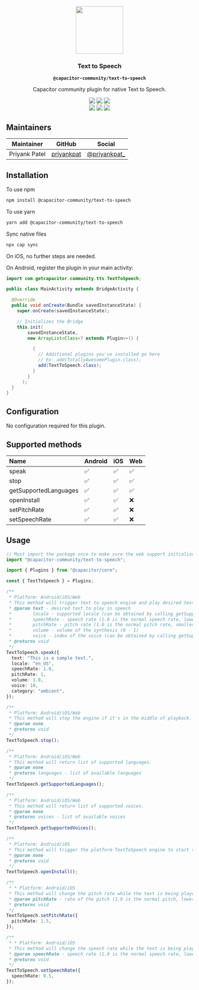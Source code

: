 <p align="center"><br><img src="https://user-images.githubusercontent.com/236501/85893648-1c92e880-b7a8-11ea-926d-95355b8175c7.png" width="128" height="128" /></p>
<h3 align="center">Text to Speech</h3>
<p align="center"><strong><code>@capacitor-community/text-to-speech</code></strong></p>
<p align="center">
  Capacitor community plugin for native Text to Speech.
</p>

<p align="center">
  <img src="https://img.shields.io/maintenance/yes/2020?style=flat-square" />
  <a href="https://github.com/capacitor-community/text-to-speech/actions?query=workflow%3A%22Test+and+Build+Plugin%22"><img src="https://img.shields.io/github/workflow/status/capacitor-community/text-to-speech/Test%20and%20Build%20Plugin?style=flat-square" /></a>
  <a href="https://www.npmjs.com/package/@capacitor-community/text-to-speech"><img src="https://img.shields.io/npm/l/@capacitor-community/text-to-speech?style=flat-square" /></a>
<br>
  <a href="https://www.npmjs.com/package/@capacitor-community/text-to-speech"><img src="https://img.shields.io/npm/dw/@capacitor-community/text-to-speech?style=flat-square" /></a>
  <a href="https://www.npmjs.com/package/@capacitor-community/text-to-speech"><img src="https://img.shields.io/npm/v/@capacitor-community/text-to-speech?style=flat-square" /></a>
<!-- ALL-CONTRIBUTORS-BADGE:START - Do not remove or modify this section -->
<a href="#contributors-"><img src="https://img.shields.io/badge/all%20contributors-1-orange?style=flat-square" /></a>
<!-- ALL-CONTRIBUTORS-BADGE:END -->
</p>

## Maintainers

| Maintainer    | GitHub                                      | Social                                           |
| ------------- | ------------------------------------------- | ------------------------------------------------ |
| Priyank Patel | [priyankpat](https://github.com/priyankpat) | [@priyankpat\_](https://twitter.com/priyankpat_) |

## Installation

To use npm

```bash
npm install @capacitor-community/text-to-speech
```

To use yarn

```bash
yarn add @capacitor-community/text-to-speech
```

Sync native files

```bash
npx cap sync
```

On iOS, no further steps are needed.

On Android, register the plugin in your main activity:

```java
import com.getcapacitor.community.tts.TextToSpeech;

public class MainActivity extends BridgeActivity {

  @Override
  public void onCreate(Bundle savedInstanceState) {
    super.onCreate(savedInstanceState);

    // Initializes the Bridge
    this.init(
        savedInstanceState,
        new ArrayList<Class<? extends Plugin>>() {

          {
            // Additional plugins you've installed go here
            // Ex: add(TotallyAwesomePlugin.class);
            add(TextToSpeech.class);
          }
        }
      );
  }
}
```

## Configuration

No configuration required for this plugin.

## Supported methods

| Name                  | Android | iOS | Web |
| :-------------------- | :------ | :-- | :-- |
| speak                 | ✅      | ✅  | ✅  |
| stop                  | ✅      | ✅  | ✅  |
| getSupportedLanguages | ✅      | ✅  | ✅  |
| openInstall           | ✅      | ✅  | ❌  |
| setPitchRate          | ✅      | ✅  | ❌  |
| setSpeechRate         | ✅      | ✅  | ❌  |

## Usage

```typescript
// Must import the package once to make sure the web support initializes
import "@capacitor-community/text-to-speech";

import { Plugins } from "@capacitor/core";

const { TextToSpeech } = Plugins;

/**
 * Platform: Android/iOS/Web
 * This method will trigger text to speech engine and play desired text.
 * @param text - desired text to play in speech
 *        locale - supported locale (can be obtained by calling getSupportedLanguages())
 *        speechRate - speech rate (1.0 is the normal speech rate, lower values slow down the speech, greater values accelerate it)
 *        pitchRate - pitch rate (1.0 is the normal pitch rate, smaller value lowers the tone and greater value increases it)
 *        volume - volume of the synthesis (0 - 1)
 *        voice - index of the voice (can be obtained by calling getSupportedVoices()) (Android/Web Only)
 * @returns void
 */
TextToSpeech.speak({
  text: "This is a sample text.",
  locale: "en_US",
  speechRate: 1.0,
  pitchRate: 1,
  volume: 1.0,
  voice: 10,
  category: "ambient",
});

/**
 * Platform: Android/iOS/Web
 * This method will stop the engine if it's in the middle of playback.
 * @param none
 * @returns void
 */
TextToSpeech.stop();

/**
 * Platform: Android/iOS/Web
 * This method will return list of supported languages.
 * @param none
 * @returns languages - list of available languages
 */
TextToSpeech.getSupportedLanguages();

/**
 * Platform: Android/iOS/Web
 * This method will return list of supported voices.
 * @param none
 * @returns voices - list of available voices
 */
TextToSpeech.getSupportedVoices();

/**
 * Platform: Android/iOS
 * This method will trigger the platform TextToSpeech engine to start the activity that installs the resource files on the device that are required for TTS to be operational.
 * @param none
 * @returns void
 */
TextToSpeech.openInstall();

/**
 * * Platform: Android/iOS
 * This method will change the pitch rate while the text is being played.
 * @param pitchRate - rate of the pitch (1.0 is the normal pitch, lower values lower the tone of the synthesized voice, greater values increase it)
 * @returns void
 */
TextToSpeech.setPitchRate({
  pitchRate: 1.5,
});

/**
 * * Platform: Android/iOS
 * This method will change the speech rate while the text is being played.
 * @param speechRate - speech rate (1.0 is the normal speech rate, lower values slow down the speech, greater values accelerate it)
 * @returns void
 */
TextToSpeech.setSpeechRate({
  speechRate: 0.5,
});
```
